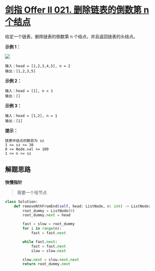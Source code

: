 # [剑指 Offer II 021. 删除链表的倒数第 n 个结点](https://leetcode-cn.com/problems/SLwz0R/)

给定一个链表，删除链表的倒数第 n 个结点，并且返回链表的头结点。

 

**示例 1：**

![](https://assets.leetcode.com/uploads/2020/10/03/remove_ex1.jpg)

```
输入：head = [1,2,3,4,5], n = 2
输出：[1,2,3,5]
```

**示例 2：**

```
输入：head = [1], n = 1
输出：[]
```

**示例 3：**

```
输入：head = [1,2], n = 1
输出：[1]
```

**提示：**

```
链表中结点的数目为 sz
1 <= sz <= 30
0 <= Node.val <= 100
1 <= n <= sz
```



## 解题思路

**快慢指针**

> 需要一个哑节点

```python
class Solution:
    def removeNthFromEnd(self, head: ListNode, n: int) -> ListNode:
        root_dummy = ListNode(0)
        root_dummy.next = head

        fast = slow = root_dummy
        for i in range(n):
            fast = fast.next

        while fast.next:
            fast = fast.next
            slow = slow.next

        slow.next = slow.next.next
        return root_dummy.next
```

